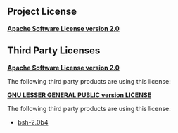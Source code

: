 <!-- Created by CodeLicenseManager -->
## Project License

__[Apache Software License version 2.0](http://www.apache.org/licenses/LICENSE-2.0.html)__

## Third Party Licenses

__[Apache Software License version 2.0](http://www.apache.org/licenses/LICENSE-2.0.txt)__

The following third party products are using this license:


__[GNU LESSER GENERAL PUBLIC version LICENSE](http://www.gnu.org/licenses/lgpl.txt)__

The following third party products are using this license:

* [bsh-2.0b4](http://www.gnu.org/licenses/lgpl.txt)

<!-- CLM -->
